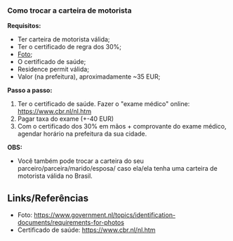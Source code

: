 ### Como trocar a carteira de motorista

**Requisitos:**

- Ter carteira de motorista válida;
- Ter o certificado de regra dos 30%;
- [Foto](https://www.government.nl/topics/identification-documents/requirements-for-photos);
- O certificado de saúde;
- Residence permit válida;
- Valor (na prefeitura), aproximadamente ~35 EUR;

**Passo a passo:**

1. Ter o certificado de saúde. Fazer o "exame médico" online: https://www.cbr.nl/nl.htm 
1. Pagar taxa do exame (+-40 EUR)
1. Com o certificado dos 30% em mãos + comprovante do exame médico, agendar horário na prefeitura da sua cidade.

**OBS:**

- Você também pode trocar a carteira do seu parceiro/parceira/marido/esposa/ caso ela/ela tenha uma carteira de motorista válida no Brasil. 

## Links/Referências
- Foto: https://www.government.nl/topics/identification-documents/requirements-for-photos
- Certificado de saúde: https://www.cbr.nl/nl.htm 
